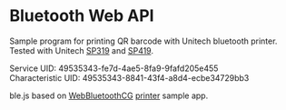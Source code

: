 # Bluetooth Web API
Sample program for printing QR barcode with Unitech bluetooth printer. Tested with Unitech [SP319](https://eu.ute.com/products_info.php?pc1=185&pc2=516&rbu=10&pid=2808) and [SP419](https://eu.ute.com/products_info.php?pc1=185&pc2=516&rbu=10&pid=2807).  

Service UID: 49535343-fe7d-4ae5-8fa9-9fafd205e455  
Characteristic UID: 49535343-8841-43f4-a8d4-ecbe34729bb3

ble.js based on [WebBluetoothCG](https://github.com/WebBluetoothCG) [printer](https://github.com/WebBluetoothCG/demos/tree/gh-pages/bluetooth-printer) sample app.

